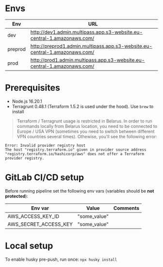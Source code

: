 # Envs

| Env      | URL                                                                         |
| -------- | --------------------------------------------------------------------------- |
| dev      | http://dev1.admin.multipass.app.s3-website.eu-central-1.amazonaws.com/      |
| preprod  | http://preprod1.admin.multipass.app.s3-website.eu-central-1.amazonaws.com/  |
| prod     | http://prod1.admin.multipass.app.s3-website.eu-central-1.amazonaws.com/     |

# Prerequisites
- Node.js 16.20.1
- Terragrunt 0.48.1 (Terraform 1.5.2 is used under the hood). Use `brew` to install
> Terraform / Terragrunt usage is restricted in Belarus. In order to run commands locally from Belarus location, you need to be connected to Europe / USA VPN (sometimes you need to switch between different VPN countries several times). Othewise, you'll see the following error:
```
Error: Invalid provider registry host
The host "registry.terraform.io" given in provider source address "registry.terraform.io/hashicorp/aws" does not offer a Terraform provider registry.
```

# GitLab CI/CD setup
Before running pipeline set the following env vars (variables should be **not protected**):

| Env var                      | Value                | Comments                                              |
| ---------------------------- | -------------------- | ----------------------------------------------------- |
| AWS_ACCESS_KEY_ID            | "some_value"         |                                                       |
| AWS_SECRET_ACCESS_KEY        | "some_value"         |                                                       |

# Local setup

To enable husky pre-push, run once: ```npx husky install```
